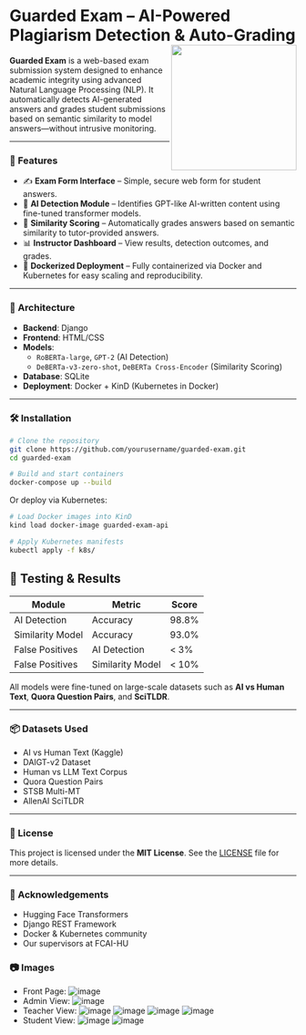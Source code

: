 
# Guarded Exam – AI-Powered Plagiarism Detection & Auto-Grading<img align="right" width="220" height="220" src="https://github.com/user-attachments/assets/3e747d37-7668-44e5-b819-9eb14780f669">

**Guarded Exam** is a web-based exam submission system designed to enhance academic integrity using advanced Natural Language Processing (NLP). It automatically detects AI-generated answers and grades student submissions based on semantic similarity to model answers—without intrusive monitoring.

---
### 🚀 Features

- ✍️ **Exam Form Interface** – Simple, secure web form for student answers.
- 🤖 **AI Detection Module** – Identifies GPT-like AI-written content using fine-tuned transformer models.
- 🧠 **Similarity Scoring** – Automatically grades answers based on semantic similarity to tutor-provided answers.
- 📊 **Instructor Dashboard** – View results, detection outcomes, and grades.
- 🐳 **Dockerized Deployment** – Fully containerized via Docker and Kubernetes for easy scaling and reproducibility.

---

### 🧱 Architecture

- **Backend**: Django
- **Frontend**: HTML/CSS  
- **Models**:
  - `RoBERTa-large`, `GPT-2` (AI Detection)
  - `DeBERTa-v3-zero-shot`, `DeBERTa Cross-Encoder` (Similarity Scoring)
- **Database**: SQLite
- **Deployment**: Docker + KinD (Kubernetes in Docker)

---

### 🛠️ Installation

```bash
# Clone the repository
git clone https://github.com/yourusername/guarded-exam.git
cd guarded-exam

# Build and start containers
docker-compose up --build
```

Or deploy via Kubernetes:

```bash
# Load Docker images into KinD
kind load docker-image guarded-exam-api

# Apply Kubernetes manifests
kubectl apply -f k8s/
```

## 🧪 Testing & Results

| Module          | Metric        | Score     |
|----------------|---------------|-----------|
| AI Detection    | Accuracy      | 98.8%     |
| Similarity Model| Accuracy      | 93.0%     |
| False Positives | AI Detection  | < 3%      |
| False Positives | Similarity Model  | < 10%      |

All models were fine-tuned on large-scale datasets such as **AI vs Human Text**, **Quora Question Pairs**, and **SciTLDR**.

---

### 📦 Datasets Used

- AI vs Human Text (Kaggle)
- DAIGT-v2 Dataset
- Human vs LLM Text Corpus
- Quora Question Pairs
- STSB Multi-MT
- AllenAI SciTLDR

---

### 📜 License

This project is licensed under the **MIT License**. See the [LICENSE](LICENSE) file for more details.

---

### 🙏 Acknowledgements

- Hugging Face Transformers
- Django REST Framework
- Docker & Kubernetes community
- Our supervisors at FCAI-HU

### 📷 Images
  - Front Page:
    ![image](https://github.com/user-attachments/assets/2a8a1b41-e738-4037-a2d8-f5c6fbb54f85)
  - Admin View:
    ![image](https://github.com/user-attachments/assets/ee732e0c-d46a-4be4-87fd-42cb8545fd5e)
  - Teacher View:
    ![image](https://github.com/user-attachments/assets/ab3c8446-0edf-4b7f-bdce-0c9668b89560)
    ![image](https://github.com/user-attachments/assets/23229b99-2efd-465f-a316-1e410ea05200)
    ![image](https://github.com/user-attachments/assets/e497e7ea-1de1-4b86-806c-5a3c3e805227)
    ![image](https://github.com/user-attachments/assets/2bbdf312-bbf8-4b04-b0bb-19c5778d979b)
  - Student View:
    ![image](https://github.com/user-attachments/assets/24d6bfb8-04a2-4183-a099-cc55fcd6ec85)
    ![image](https://github.com/user-attachments/assets/3dd1680e-0d5c-481d-bc7d-0ddd1ec2e2bf)

        
